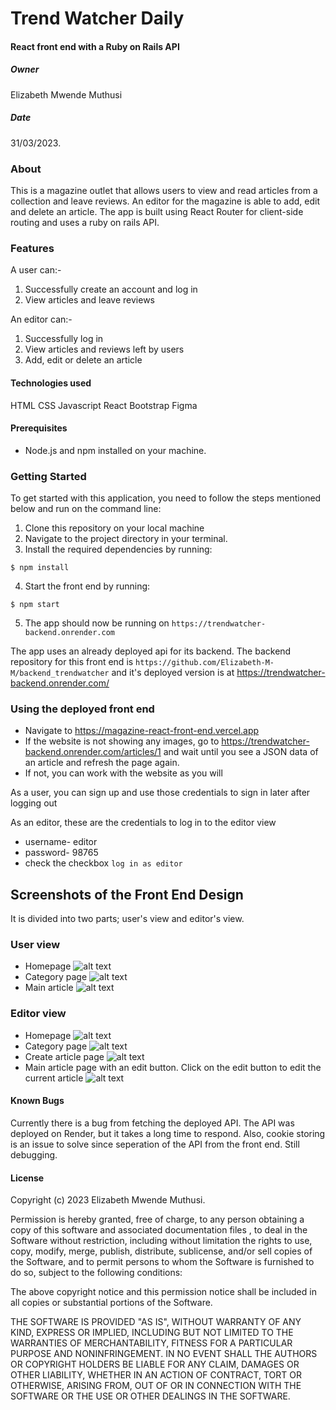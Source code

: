 # Trend Watcher Daily

#### React front end with a Ruby on Rails API

##### Owner

Elizabeth Mwende Muthusi

##### Date

31/03/2023.

### About

This is a magazine outlet that allows users to view and read articles from a collection and leave reviews. An editor for the magazine is able to add, edit and delete an article. The app is built using React Router for client-side routing and uses a ruby on rails API.

### Features

A user can:-

1. Successfully create an account and log in
2. View articles and leave reviews

An editor can:-

1. Successfully log in
2. View articles and reviews left by users
3. Add, edit or delete an article

#### Technologies used

HTML
CSS
Javascript
React
Bootstrap
Figma

#### Prerequisites

- Node.js and npm installed on your machine.

### Getting Started

To get started with this application, you need to follow the steps mentioned below and run on the command line:

1. Clone this repository on your local machine
2. Navigate to the project directory in your terminal.
3. Install the required dependencies by running:

```console
$ npm install
```

4. Start the front end by running:

```console
$ npm start
```

5. The app should now be running on `https://trendwatcher-backend.onrender.com`

The app uses an already deployed api for its backend. The backend repository for this front end is `https://github.com/Elizabeth-M-M/backend_trendwatcher` and it's deployed version is at https://trendwatcher-backend.onrender.com/

### Using the deployed front end

- Navigate to https://magazine-react-front-end.vercel.app
- If the website is not showing any images, go to https://trendwatcher-backend.onrender.com/articles/1 and wait until you see a JSON data of an article and refresh the page again.
- If not, you can work with the website as you will

As a user, you can sign up and use those credentials to sign in later after logging out

As an editor, these are the credentials to log in to the editor view

- username- editor
- password- 98765
- check the checkbox `log in as editor`

## Screenshots of the Front End Design

It is divided into two parts; user's view and editor's view.

### User view

- Homepage
  ![alt text](./images/userhp.png "Trend Watcher Magazine")
- Category page
  ![alt text](./images/usercategory.png "Trend Watcher Magazine")
- Main article
  ![alt text](./images/mainarticle.png "Trend Watcher Magazine")

### Editor view

- Homepage
  ![alt text](./images/editorhp.png "Trend Watcher Magazine")
- Category page
  ![alt text](./images/2editorcatpg.png "Trend Watcher Magazine")
- Create article page
  ![alt text](./images/add%20articlepg.png "Trend Watcher Magazine")
- Main article page with an edit button. Click on the edit button to edit the current article
  ![alt text](./images/editormainarticle.png "Trend Watcher Magazine")

#### Known Bugs

Currently there is a bug from fetching the deployed API. The API was deployed on Render, but it takes a long time to respond. Also, cookie storing is an issue to solve since seperation of the API from the front end. Still debugging.

#### License

Copyright (c) 2023 Elizabeth Mwende Muthusi.

Permission is hereby granted, free of charge, to any person obtaining a copy of this software and associated documentation files , to deal in the Software without restriction, including without limitation the rights to use, copy, modify, merge, publish, distribute, sublicense, and/or sell copies of the Software, and to permit persons to whom the Software is furnished to do so, subject to the following conditions:

The above copyright notice and this permission notice shall be included in all copies or substantial portions of the Software.

THE SOFTWARE IS PROVIDED "AS IS", WITHOUT WARRANTY OF ANY KIND, EXPRESS OR IMPLIED, INCLUDING BUT NOT LIMITED TO THE WARRANTIES OF MERCHANTABILITY, FITNESS FOR A PARTICULAR PURPOSE AND NONINFRINGEMENT. IN NO EVENT SHALL THE AUTHORS OR COPYRIGHT HOLDERS BE LIABLE FOR ANY CLAIM, DAMAGES OR OTHER LIABILITY, WHETHER IN AN ACTION OF CONTRACT, TORT OR OTHERWISE, ARISING FROM, OUT OF OR IN CONNECTION WITH THE SOFTWARE OR THE USE OR OTHER DEALINGS IN THE SOFTWARE.
